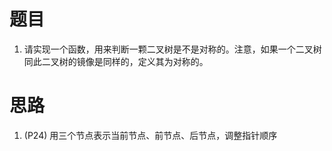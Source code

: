 # 题目
1. 请实现一个函数，用来判断一颗二叉树是不是对称的。注意，如果一个二叉树同此二叉树的镜像是同样的，定义其为对称的。
# 思路
1. (P24)
用三个节点表示当前节点、前节点、后节点，调整指针顺序